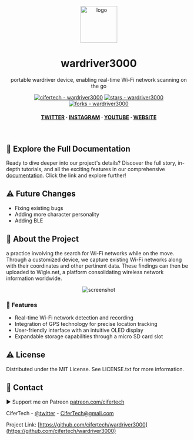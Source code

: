 <div align="center">

  <img src="https://user-images.githubusercontent.com/62047147/195847997-97553030-3b79-4643-9f2c-1f04bba6b989.png" alt="logo" width="100" height="auto" />
  <h1>wardriver3000</h1>
   
  <p>
    portable wardriver device, enabling real-time Wi-Fi network scanning on the go
  </p>
   

 
<!-- Badges -->

<a href="https://github.com/cifertech/wardriver3000" title="Go to GitHub repo"><img src="https://img.shields.io/static/v1?label=cifertech&message=wardriver3000&color=white&logo=github" alt="cifertech - wardriver3000"></a>
<a href="https://github.com/cifertech/wardriver3000"><img src="https://img.shields.io/github/stars/cifertech/wardriver3000?style=social" alt="stars - wardriver3000"></a>
<a href="https://github.com/cifertech/wardriver3000"><img src="https://img.shields.io/github/forks/cifertech/wardriver3000?style=social" alt="forks - wardriver3000"></a>
   
<h4>
    <a href="https://twitter.com/techcifer">TWITTER</a>
  <span> · </span>
    <a href="https://www.instagram.com/cifertech/">INSTAGRAM</a>
  <span> · </span>
    <a href="https://www.youtube.com/c/techcifer">YOUTUBE</a>
  <span> · </span>
    <a href="https://cifertech.net/">WEBSITE</a>
  </h4>
</div> 
 
<br />


## 📖 Explore the Full Documentation

Ready to dive deeper into our project's details? Discover the full story, in-depth tutorials, and all the exciting features in our comprehensive [documentation](https://cifertech.net/esp32-div-your-swiss-army-knife-for-wireless-networks/). Click the link and explore further!


## ⚠ Future Changes
- Fixing existing bugs
- Adding more character personality
- Adding BLE 
  

<!-- About the Project -->
## :star2: About the Project
a practice involving the search for Wi-Fi networks while on the move. Through a customized device, we capture existing Wi-Fi networks along with their coordinates and other pertinent data. These findings can then be uploaded to Wigle.net, a platform consolidating wireless network information worldwide.

<div align="center"> 
  <img src="https://github.com/cifertech/wardriver3000/assets/62047147/69b472f7-670b-4f82-a646-3a54990e43db" alt="screenshot" width="Auto" height="Auto" />
</div>


<!-- Features -->
### :dart: Features

- Real-time Wi-Fi network detection and recording
- Integration of GPS technology for precise location tracking
- User-friendly interface with an intuitive OLED display
- Expandable storage capabilities through a micro SD card slot


<!-- License --> 
## :warning: License
 
Distributed under the MIT License. See LICENSE.txt for more information.


<!-- Contact -->
## :handshake: Contact 

▶ Support me on Patreon [patreon.com/cifertech](https://www.patreon.com/cifertech)

CiferTech - [@twitter](https://twitter.com/techcifer) - CiferTech@gmali.com

Project Link: [https://github.com/cifertech/wardriver3000](https://github.com/cifertech/wardriver3000)

 
 
